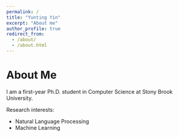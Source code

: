 ```yaml
---
permalink: /
title: "Yunting Yin"
excerpt: "About me"
author_profile: true
redirect_from: 
  - /about/
  - /about.html
---
```


About Me
======
I am a first-year Ph.D. student in Computer Science at Stony Brook University.

Research interests:
<ul>
  <li>Natural Language Processing</li>
  <li>Machine Learning</li>
</ul>
